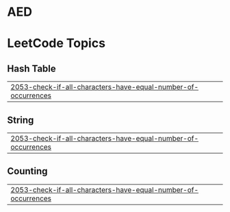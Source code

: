 # AED
<!---LeetCode Topics Start-->
# LeetCode Topics
## Hash Table
|  |
| ------- |
| [2053-check-if-all-characters-have-equal-number-of-occurrences](https://github.com/Lettnin/AED/tree/master/2053-check-if-all-characters-have-equal-number-of-occurrences) |
## String
|  |
| ------- |
| [2053-check-if-all-characters-have-equal-number-of-occurrences](https://github.com/Lettnin/AED/tree/master/2053-check-if-all-characters-have-equal-number-of-occurrences) |
## Counting
|  |
| ------- |
| [2053-check-if-all-characters-have-equal-number-of-occurrences](https://github.com/Lettnin/AED/tree/master/2053-check-if-all-characters-have-equal-number-of-occurrences) |
<!---LeetCode Topics End-->